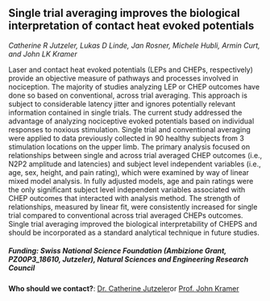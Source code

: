 ## Single trial averaging improves the biological interpretation of contact heat evoked potentials 
*Catherine R Jutzeler, Lukas D Linde, Jan Rosner, Michele Hubli, Armin Curt, and John LK Kramer*

Laser and contact heat evoked potentials (LEPs and CHEPs, respectively) provide an objective measure of pathways and processes involved in nociception. The majority of studies analyzing LEP or CHEP outcomes have done so based on conventional, across trial averaging. This approach is subject to considerable latency jitter and ignores potentially relevant information contained in single trials. The current study addressed the advantage of analyzing nociceptive evoked potentials based on individual responses to noxious stimulation. Single trial and conventional averaging were applied to data previously collected in 90 healthy subjects from 3 stimulation locations on the upper limb. The primary analysis focused on relationships between single and across trial averaged CHEP outcomes (i.e., N2P2 amplitude and latencies) and subject level independent variables (i.e., age, sex, height, and pain rating), which were examined by way of linear mixed model analysis. In fully adjusted models, age and pain ratings were the only significant subject level independent variables associated with CHEP outcomes that interacted with analysis method. The strength of relationships, measured by linear fit, were consistently increased for single trial compared to conventional across trial averaged CHEPs outcomes. Single trial averaging improved the biological interpretability of CHEPS and should be incorporated as a standard analytical technique in future studies.


##### Funding: Swiss National Science Foundation (Ambizione Grant, PZ00P3_18610, Jutzeler), Natural Sciences and Engineering Research Council #####

**Who should we contact?**: [Dr. Catherine Jutzeler](mailto:catherine.jutzeler@bsse.ethz.ch?subject=[GitHub]%20Source%20Han%20Sans)or 
[Prof. John Kramer](mailto:kramer@icord.org?subject=[GitHub]%20Source%20Han%20Sans)
